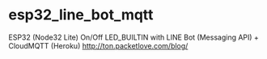 # esp32_line_bot_mqtt
ESP32 (Node32 Lite) On/Off LED_BUILTIN with LINE Bot (Messaging API) + CloudMQTT (Heroku)
http://ton.packetlove.com/blog/
